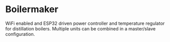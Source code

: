# Boilermaker

WiFi enabled and ESP32 driven  power controller and temperature regulator for distillation boilers. Multiple units can be combined in a master/slave configuration.
